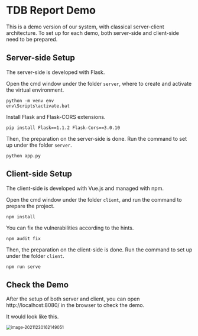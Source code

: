 # TDB Report Demo

This is a demo version of our system, with classical server-client architecture.
To set up for each demo, both server-side and client-side need to be prepared.

## Server-side Setup

The server-side is developed with Flask.

Open the cmd window under the folder `server`, where to create and activate the virtual environment.

```
python -m venv env
env\Scripts\activate.bat
```

Install Flask and Flask-CORS extensions.

```
pip install Flask==1.1.2 Flask-Cors==3.0.10
```

Then, the preparation on the server-side is done.
Run the command to set up under the folder `server`.

```
python app.py
```

## Client-side Setup

The client-side is developed with Vue.js and managed with npm.

Open the cmd window under the folder `client`, and run the command to prepare the project.

```
npm install
```

You can fix the vulnerabilities according to the hints.

```
npm audit fix
```

Then, the preparation on the client-side is done. 
Run the command to set up under the folder `client`.

```
npm run serve
```

## Check the Demo

After the setup of both server and client, you can open http://localhost:8080/ in the browser to check the demo.

It would look like this.

<img src="C:\Users\Yuki_\AppData\Roaming\Typora\typora-user-images\image-20211230162149051.png" alt="image-20211230162149051" style="zoom:80%;" />